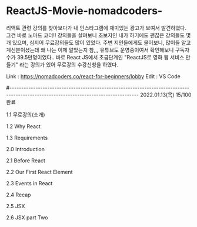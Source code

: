 # ReactJS-Movie-nomadcoders-

리액트 관련 강의를 찾아보다가 내 인스타그램에 재미있는 광고가 보여서 발견하였다. 그건 바로 노마드 코더!!
강의들을 살펴보니 초보자인 내가 하기에도 괜찮은 강의들도 몇개 있으며, 심지어 무료강의들도 많이 있었다.
주변 지인들에게도 물어보니, 많이들 알고 계신분이셨는데 왜 나는 이제 알았는지 참,,, 유튜브도 운영중이여서 확인해보니 구독자수가 39.5만명이었다..
바로 React JS에서 초급단계인 "ReactJS로 영화 웹 서비스 만들기" 라는 강의가 있어 무료강의 수강신청을 하였다.

Link : https://nomadcoders.co/react-for-beginners/lobby
Edit : VS Code

#------------------------------------------------------------------------------------------------------------------------------------
2022.01.13(목) 15/100 완료

1.1 무료강의(소개)

1.2 Why React

1.3 Requirements

2.0 Introduction

2.1 Before React

2.2 Our First React Element

2.3 Events in React

2.4 Recap

2.5 JSX

2.6 JSX part Two
